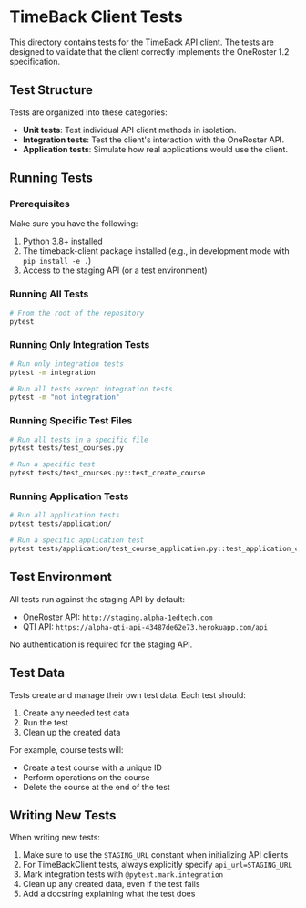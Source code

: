 # TimeBack Client Tests

This directory contains tests for the TimeBack API client. The tests are designed to validate that the client correctly implements the OneRoster 1.2 specification.

## Test Structure

Tests are organized into these categories:

- **Unit tests**: Test individual API client methods in isolation.
- **Integration tests**: Test the client's interaction with the OneRoster API.
- **Application tests**: Simulate how real applications would use the client.

## Running Tests

### Prerequisites

Make sure you have the following:

1. Python 3.8+ installed
2. The timeback-client package installed (e.g., in development mode with `pip install -e .`)
3. Access to the staging API (or a test environment)

### Running All Tests

```bash
# From the root of the repository
pytest
```

### Running Only Integration Tests

```bash
# Run only integration tests
pytest -m integration

# Run all tests except integration tests
pytest -m "not integration"
```

### Running Specific Test Files

```bash
# Run all tests in a specific file
pytest tests/test_courses.py

# Run a specific test
pytest tests/test_courses.py::test_create_course
```

### Running Application Tests

```bash
# Run all application tests
pytest tests/application/

# Run a specific application test
pytest tests/application/test_course_application.py::test_application_create_course
```

## Test Environment

All tests run against the staging API by default:

- OneRoster API: `http://staging.alpha-1edtech.com`
- QTI API: `https://alpha-qti-api-43487de62e73.herokuapp.com/api`

No authentication is required for the staging API.

## Test Data

Tests create and manage their own test data. Each test should:

1. Create any needed test data
2. Run the test
3. Clean up the created data

For example, course tests will:
- Create a test course with a unique ID
- Perform operations on the course
- Delete the course at the end of the test

## Writing New Tests

When writing new tests:

1. Make sure to use the `STAGING_URL` constant when initializing API clients
2. For TimeBackClient tests, always explicitly specify `api_url=STAGING_URL`
3. Mark integration tests with `@pytest.mark.integration`
4. Clean up any created data, even if the test fails
5. Add a docstring explaining what the test does 